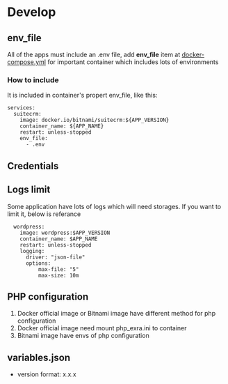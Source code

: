 # Develop

## env_file

All of the apps must include an .env file, add **env_file** item at [docker-compose.yml](../template/docker-compose.yml) for important container which includes lots of environments

### How to include

It is included in container's propert env_file, like this:
  ```
  services:
    suitecrm:
      image: docker.io/bitnami/suitecrm:${APP_VERSION}
      container_name: ${APP_NAME}
      restart: unless-stopped
      env_file:
        - .env
  ```

## Credentials

## Logs limit

Some application have lots of logs which will need storages. If you want to limit it, below is referance

```
  wordpress:
    image: wordpress:$APP_VERSION
    container_name: $APP_NAME
    restart: unless-stopped
    logging:
      driver: "json-file"
      options:
          max-file: "5"
          max-size: 10m
```

## PHP configuration

1. Docker official image or Bitnami image have different method for php configuration
2. Docker official image need mount php_exra.ini to container
3. Bitnami image have envs of php configuration

## variables.json

* version format: x.x.x
